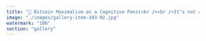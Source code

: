 ```yaml
---
title: "🧠 Bitcoin Maximalism as a Cognitive Ponzi<br /><br />It’s not about fraud in the legal sense. It’s about belief recursion.<br /><br />A Ponzi scheme requires constant inflow to sustain earlier promises. Bitcoin Maximalism requires constant ideological reinforcement to sustain its narrative.<br /><br />- Early adopters: rewarded not just financially, but with mythic status.<br />- Newcomers: recruited into a worldview, not just a protocol.<br />- Returns: not in yield, but in confirmation — that Bitcoin is the one true chain.<br /><br />The “Ponzi” isn’t in the code. It’s in the cognitive structure: A loop where belief sustains belief, and dissent is framed as ignorance.<br /><br />Ethereum broke that loop for you. It showed that coordination doesn’t require dogma. That evolution doesn’t need a savior script."
image: "./images/gallery-item-103-02.jpg"
watermark: "106"
section: "gallery"
---
```

